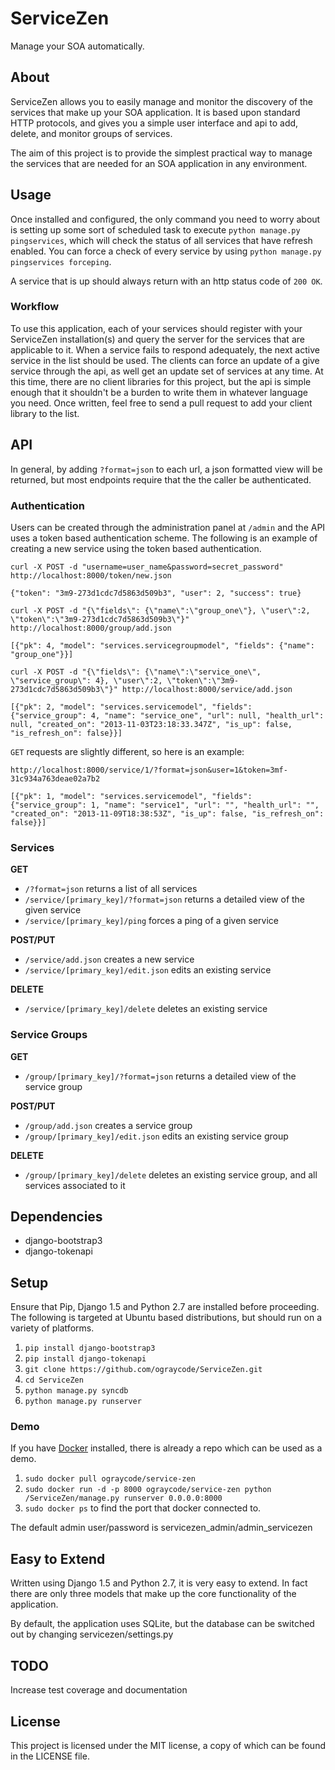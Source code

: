 # ServiceZen

Manage your SOA automatically.

## About

ServiceZen allows you to easily manage and monitor the discovery of the services that make up your SOA application. It is based upon standard HTTP protocols, and gives you a simple user interface and api to add, delete, and monitor groups of services. 

The aim of this project is to provide the simplest practical way to manage the services that are needed for an SOA application in any environment.

## Usage

Once installed and configured, the only command you need to worry about is setting up some sort of scheduled task to execute ``python manage.py pingservices``, which will check the status of all services that have refresh enabled. You can force a check of every service by using ``python manage.py pingservices forceping``.

A service that is up should always return with an http status code of ``200 OK``.

### Workflow

To use this application, each of your services should register with your ServiceZen installation(s) and query the server for the services that are applicable to it. When a service fails to respond adequately, the next active service in the list should be used. The clients can force an update of a give service through the api, as well get an update set of services at any time. At this time, there are no client libraries for this project, but the api is simple enough that it shouldn't be a burden to write them in whatever language you need. Once written, feel free to send a pull request to add your client library to the list.

## API

In general, by adding ``?format=json`` to each url, a json formatted view will be returned, but most endpoints require that the the caller be authenticated.

### Authentication

Users can be created through the administration panel at ``/admin`` and the API uses a token based authentication scheme. The following is an example of creating a new service using the token based authentication.

    curl -X POST -d "username=user_name&password=secret_password" http://localhost:8000/token/new.json

    {"token": "3m9-273d1cdc7d5863d509b3", "user": 2, "success": true}

    curl -X POST -d "{\"fields\": {\"name\":\"group_one\"}, \"user\":2, \"token\":\"3m9-273d1cdc7d5863d509b3\"}" http://localhost:8000/group/add.json

    [{"pk": 4, "model": "services.servicegroupmodel", "fields": {"name": "group_one"}}]

    curl -X POST -d "{\"fields\": {\"name\":\"service_one\", \"service_group\": 4}, \"user\":2, \"token\":\"3m9-273d1cdc7d5863d509b3\"}" http://localhost:8000/service/add.json

    [{"pk": 2, "model": "services.servicemodel", "fields": {"service_group": 4, "name": "service_one", "url": null, "health_url": null, "created_on": "2013-11-03T23:18:33.347Z", "is_up": false, "is_refresh_on": false}}]

``GET`` requests are slightly different, so here is an example:

    http://localhost:8000/service/1/?format=json&user=1&token=3mf-31c934a763deae02a7b2

    [{"pk": 1, "model": "services.servicemodel", "fields": {"service_group": 1, "name": "service1", "url": "", "health_url": "", "created_on": "2013-11-09T18:38:53Z", "is_up": false, "is_refresh_on": false}}]

### Services

**GET**

*   ``/?format=json`` returns a list of all services
*   ``/service/[primary_key]/?format=json`` returns a detailed view of the given service
*   ``/service/[primary_key]/ping`` forces a ping of a given service

**POST/PUT**

*   ``/service/add.json`` creates a new service
*   ``/service/[primary_key]/edit.json`` edits an existing service

**DELETE**

*   ``/service/[primary_key]/delete`` deletes an existing service

### Service Groups

**GET**

*   ``/group/[primary_key]/?format=json`` returns a detailed view of the service group

**POST/PUT**

*   ``/group/add.json`` creates a service group
*   ``/group/[primary_key]/edit.json`` edits an existing service group

**DELETE**

*   ``/group/[primary_key]/delete`` deletes an existing service group, and all services associated to it

## Dependencies

*   django-bootstrap3
*   django-tokenapi

## Setup
Ensure that Pip, Django 1.5 and Python 2.7 are installed before proceeding. The following is targeted at Ubuntu based distributions, but should run on a variety of platforms.

1. ``pip install django-bootstrap3``
2. ``pip install django-tokenapi``
3. ``git clone https://github.com/ograycode/ServiceZen.git``
4. ``cd ServiceZen``
5. ``python manage.py syncdb``
6. ``python manage.py runserver``

### Demo
If you have [Docker](http://www.docker.io) installed, there is already a repo which can be used as a demo.

1. ``sudo docker pull ograycode/service-zen``
1. ``sudo docker run -d -p 8000 ograycode/service-zen python /ServiceZen/manage.py runserver 0.0.0.0:8000``
2. ``sudo docker ps`` to find the port that docker connected to.

The default admin user/password is servicezen_admin/admin_servicezen

## Easy to Extend

Written using Django 1.5 and Python 2.7, it is very easy to extend. In fact there are only three models that make up the core functionality of the application. 

By default, the application uses SQLite, but the database can be switched out by changing servicezen/settings.py

## TODO

Increase test coverage and documentation

## License

This project is licensed under the MIT license, a copy of which can be found in the LICENSE file.